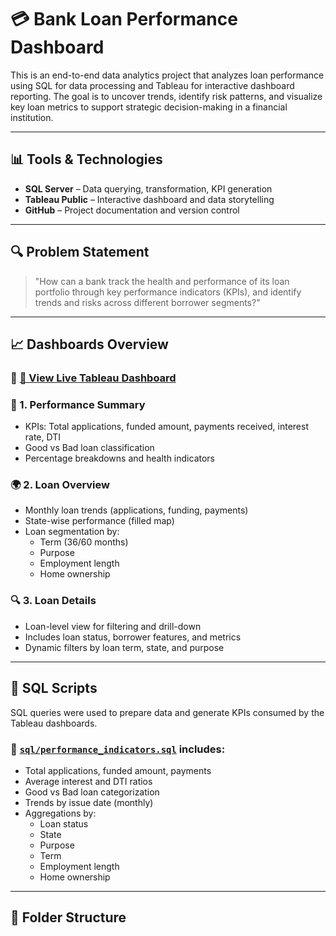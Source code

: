 # 💳 Bank Loan Performance Dashboard

This is an end-to-end data analytics project that analyzes loan performance using SQL for data processing and Tableau for interactive dashboard reporting. The goal is to uncover trends, identify risk patterns, and visualize key loan metrics to support strategic decision-making in a financial institution.

---

## 📊 Tools & Technologies
- **SQL Server** – Data querying, transformation, KPI generation
- **Tableau Public** – Interactive dashboard and data storytelling
- **GitHub** – Project documentation and version control

---

## 🔍 Problem Statement
> "How can a bank track the health and performance of its loan portfolio through key performance indicators (KPIs), and identify trends and risks across different borrower segments?"

---

## 📈 Dashboards Overview

### 📌 [🔗 View Live Tableau Dashboard](https://public.tableau.com/views/Bankloanreport1_17525284680650/SUMMARY)

### 🧮 1. **Performance Summary**
- KPIs: Total applications, funded amount, payments received, interest rate, DTI
- Good vs Bad loan classification
- Percentage breakdowns and health indicators

### 🌍 2. **Loan Overview**
- Monthly loan trends (applications, funding, payments)
- State-wise performance (filled map)
- Loan segmentation by:
  - Term (36/60 months)
  - Purpose
  - Employment length
  - Home ownership

### 🔍 3. **Loan Details**
- Loan-level view for filtering and drill-down
- Includes loan status, borrower features, and metrics
- Dynamic filters by loan term, state, and purpose

---

## 🧾 SQL Scripts

SQL queries were used to prepare data and generate KPIs consumed by the Tableau dashboards.

### 📄 [`sql/performance_indicators.sql`](sql/performance_indicators.sql) includes:
- Total applications, funded amount, payments
- Average interest and DTI ratios
- Good vs Bad loan categorization
- Trends by issue date (monthly)
- Aggregations by:
  - Loan status
  - State
  - Purpose
  - Term
  - Employment length
  - Home ownership

---

## 📂 Folder Structure

